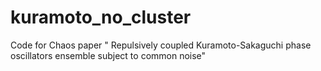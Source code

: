# kuramoto_no_cluster
Code for Chaos paper " Repulsively coupled Kuramoto-Sakaguchi phase oscillators ensemble subject to common noise"
